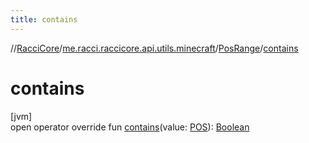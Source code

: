 ```yaml
---
title: contains
---
```

//[RacciCore](../../../index.html)/[me.racci.raccicore.api.utils.minecraft](../index.html)/[PosRange](index.html)/[contains](contains.html)



# contains



[jvm]\
open operator override fun [contains](contains.html)(value: [POS](index.html)): [Boolean](https://kotlinlang.org/api/latest/jvm/stdlib/kotlin/-boolean/index.html)




